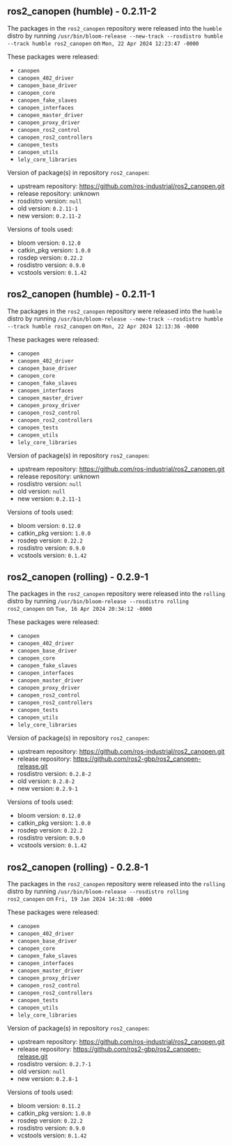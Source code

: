 ## ros2_canopen (humble) - 0.2.11-2

The packages in the `ros2_canopen` repository were released into the `humble` distro by running `/usr/bin/bloom-release --new-track --rosdistro humble --track humble ros2_canopen` on `Mon, 22 Apr 2024 12:23:47 -0000`

These packages were released:
- `canopen`
- `canopen_402_driver`
- `canopen_base_driver`
- `canopen_core`
- `canopen_fake_slaves`
- `canopen_interfaces`
- `canopen_master_driver`
- `canopen_proxy_driver`
- `canopen_ros2_control`
- `canopen_ros2_controllers`
- `canopen_tests`
- `canopen_utils`
- `lely_core_libraries`

Version of package(s) in repository `ros2_canopen`:

- upstream repository: https://github.com/ros-industrial/ros2_canopen.git
- release repository: unknown
- rosdistro version: `null`
- old version: `0.2.11-1`
- new version: `0.2.11-2`

Versions of tools used:

- bloom version: `0.12.0`
- catkin_pkg version: `1.0.0`
- rosdep version: `0.22.2`
- rosdistro version: `0.9.0`
- vcstools version: `0.1.42`


## ros2_canopen (humble) - 0.2.11-1

The packages in the `ros2_canopen` repository were released into the `humble` distro by running `/usr/bin/bloom-release --new-track --rosdistro humble --track humble ros2_canopen` on `Mon, 22 Apr 2024 12:13:36 -0000`

These packages were released:
- `canopen`
- `canopen_402_driver`
- `canopen_base_driver`
- `canopen_core`
- `canopen_fake_slaves`
- `canopen_interfaces`
- `canopen_master_driver`
- `canopen_proxy_driver`
- `canopen_ros2_control`
- `canopen_ros2_controllers`
- `canopen_tests`
- `canopen_utils`
- `lely_core_libraries`

Version of package(s) in repository `ros2_canopen`:

- upstream repository: https://github.com/ros-industrial/ros2_canopen.git
- release repository: unknown
- rosdistro version: `null`
- old version: `null`
- new version: `0.2.11-1`

Versions of tools used:

- bloom version: `0.12.0`
- catkin_pkg version: `1.0.0`
- rosdep version: `0.22.2`
- rosdistro version: `0.9.0`
- vcstools version: `0.1.42`


## ros2_canopen (rolling) - 0.2.9-1

The packages in the `ros2_canopen` repository were released into the `rolling` distro by running `/usr/bin/bloom-release --rosdistro rolling ros2_canopen` on `Tue, 16 Apr 2024 20:34:12 -0000`

These packages were released:
- `canopen`
- `canopen_402_driver`
- `canopen_base_driver`
- `canopen_core`
- `canopen_fake_slaves`
- `canopen_interfaces`
- `canopen_master_driver`
- `canopen_proxy_driver`
- `canopen_ros2_control`
- `canopen_ros2_controllers`
- `canopen_tests`
- `canopen_utils`
- `lely_core_libraries`

Version of package(s) in repository `ros2_canopen`:

- upstream repository: https://github.com/ros-industrial/ros2_canopen.git
- release repository: https://github.com/ros2-gbp/ros2_canopen-release.git
- rosdistro version: `0.2.8-2`
- old version: `0.2.8-2`
- new version: `0.2.9-1`

Versions of tools used:

- bloom version: `0.12.0`
- catkin_pkg version: `1.0.0`
- rosdep version: `0.22.2`
- rosdistro version: `0.9.0`
- vcstools version: `0.1.42`


## ros2_canopen (rolling) - 0.2.8-1

The packages in the `ros2_canopen` repository were released into the `rolling` distro by running `/usr/bin/bloom-release --rosdistro rolling ros2_canopen` on `Fri, 19 Jan 2024 14:31:08 -0000`

These packages were released:
- `canopen`
- `canopen_402_driver`
- `canopen_base_driver`
- `canopen_core`
- `canopen_fake_slaves`
- `canopen_interfaces`
- `canopen_master_driver`
- `canopen_proxy_driver`
- `canopen_ros2_control`
- `canopen_ros2_controllers`
- `canopen_tests`
- `canopen_utils`
- `lely_core_libraries`

Version of package(s) in repository `ros2_canopen`:

- upstream repository: https://github.com/ros-industrial/ros2_canopen.git
- release repository: https://github.com/ros2-gbp/ros2_canopen-release.git
- rosdistro version: `0.2.7-1`
- old version: `null`
- new version: `0.2.8-1`

Versions of tools used:

- bloom version: `0.11.2`
- catkin_pkg version: `1.0.0`
- rosdep version: `0.22.2`
- rosdistro version: `0.9.0`
- vcstools version: `0.1.42`


